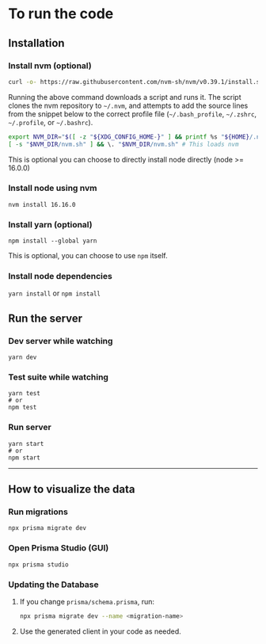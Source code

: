 # To run the code

## Installation

### Install nvm (optional)

```sh
curl -o- https://raw.githubusercontent.com/nvm-sh/nvm/v0.39.1/install.sh | bash
```

Running the above command downloads a script and runs it. The script clones the nvm repository to `~/.nvm`, and attempts to add the source lines from the snippet below to the correct profile file (`~/.bash_profile`, `~/.zshrc`, `~/.profile`, or `~/.bashrc`).

```sh
export NVM_DIR="$([ -z "${XDG_CONFIG_HOME-}" ] && printf %s "${HOME}/.nvm" || printf %s "${XDG_CONFIG_HOME}/nvm")"
[ -s "$NVM_DIR/nvm.sh" ] && \. "$NVM_DIR/nvm.sh" # This loads nvm
```

This is optional you can choose to directly install node directly (node >= 16.0.0)

### Install node using nvm

`nvm install 16.16.0`

### Install yarn (optional)

`npm install --global yarn`

This is optional, you can choose to use `npm` itself.

### Install node dependencies

`yarn install` or `npm install`

## Run the server

### Dev server while watching

`yarn dev`

### Test suite while watching

```
yarn test
# or
npm test
```

### Run server

```
yarn start
# or
npm start
```

---

## How to visualize the data

### Run migrations

`npx prisma migrate dev`

### Open Prisma Studio (GUI)

`npx prisma studio`

### Updating the Database

1. If you change `prisma/schema.prisma`, run:
   ```sh
   npx prisma migrate dev --name <migration-name>
   ```
2. Use the generated client in your code as needed.
